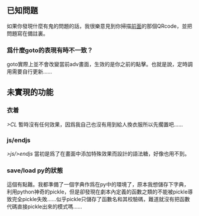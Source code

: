 ## 已知問題

如果你發現什麼有鬼的問題的話，我很樂意見到你掃描[前面](../主頁/#_5)的那個QRcode，並把問題寫在備註裏。

### 爲什麼goto的表現有時不一致？   
 goto實際上並不會改變當前adv畫面，生效的是你之前的點擊。也就是說，定時調用需要自行更新……
 

## 未實現的功能

### 衣着
*>CL* 暫時沒有任何效果，因爲我自己也沒有用到給人換衣服所以先擱置吧……

### js/endjs
*>js/>endjs* 當初是爲了在畫面中添加特殊效果而設計的語法糖，好像也用不到。

### save/load py的狀態
這個有點難。我都準備了一個字典作爲在py中的環境了，原本我想儲存下字典，利用python神奇的pickle，但是卻發現在劇本內定義的函數之類的不能被pickle導致完全pickle失敗……似乎pickle只儲存了函數名和其校驗碼，難道就沒有把函數代碼直接pickle出來的模式嗎……
